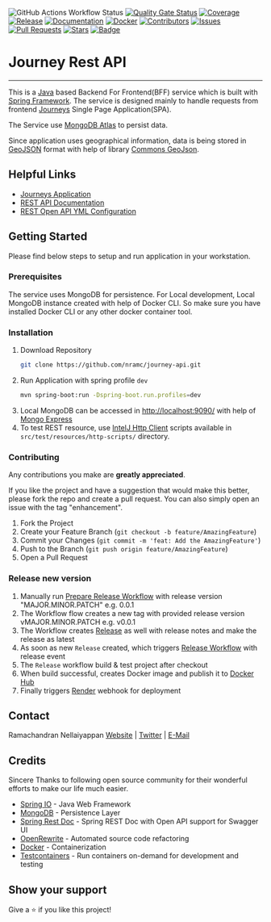 ![GitHub Actions Workflow Status](https://img.shields.io/github/actions/workflow/status/nramc/journey-api/ci-build-workflow.yml?branch=main&style=flat&logoColor=ff0)
[![Quality Gate Status](https://sonarcloud.io/api/project_badges/measure?project=nramc_journey-api&metric=alert_status)](https://sonarcloud.io/summary/new_code?id=nramc_journey-api)
[![Coverage](https://sonarcloud.io/api/project_badges/measure?project=nramc_journey-api&metric=coverage)](https://sonarcloud.io/summary/new_code?id=nramc_journey-api)
[![Release](https://img.shields.io/github/release/nramc/journey-api.svg?style=for-the-badge?logoColor=fff&style=flat)](https://github.com/nramc/journey-api/releases)
[![Documentation](https://img.shields.io/badge/Swagger-85EA2D?style=for-the-badge&logo=Swagger&logoColor=black&style=for-the-badge)](https://journey-api-nxm5.onrender.com/doc/swagger-ui.html)
[![Docker](https://img.shields.io/badge/Docker-2CA5E0?logo=docker&logoColor=white&style=flat)](https://hub.docker.com/r/codewithram/journey-api)
[![Contributors](https://img.shields.io/github/contributors/nramc/journey-api.svg?style=for-the-badge?logoColor=fff&style=flat)](https://github.com/nramc/journey-api/graphs/contributors)
[![Issues](https://img.shields.io/github/issues/nramc/journey-api.svg?style=for-the-badge?logoColor=fff&style=flat)](https://github.com/nramc/journey-api/issues)
[![Pull Requests](https://img.shields.io/github/issues-pr/nramc/journey-api.svg?style=for-the-badge?logoColor=fff&style=flat)](https://github.com/nramc/journey-api/pulls)
[![Stars](https://img.shields.io/github/stars/nramc/journey-api.svg?style=for-the-badge?logoColor=fff&style=flat)](https://github.com/nramc/journey-api/stargazers)
[![Badge](https://img.shields.io/badge/-LinkedIn-black.svg?style=for-the-badge&logo=linkedin&colorB=159&style=flat)](https://www.linkedin.com/in/ramachandran-nellaiyappan/)

# Journey Rest API
<hr />

This is a [Java](https://dev.java/) based Backend For Frontend(BFF) service which is built with [Spring Framework](https://spring.io/).
The service is designed mainly to handle requests from frontend [Journeys](https://nramc.github.io/journeys/) Single Page Application(SPA).

The Service use [MongoDB Atlas](https://www.mongodb.com/products/platform/atlas-database) to persist data.

Since application uses geographical information, data is being stored in [GeoJSON](https://datatracker.ietf.org/doc/html/rfc7946) format with help of library [Commons GeoJson](https://github.com/nramc/commons).

## Helpful Links
- [Journeys Application](https://nramc.github.io/journeys/)
- [REST API Documentation](https://journey-api-nxm5.onrender.com/doc/swagger-ui.html)
- [REST Open API YML Configuration](https://journey-api-nxm5.onrender.com/doc/openapi)

## Getting Started
Please find below steps to setup and run application in your workstation.

### Prerequisites
The service uses MongoDB for persistence.
For Local development, Local MongoDB instance created with help of Docker CLI.
So make sure you have installed Docker CLI or any other docker container tool.

### Installation
1. Download Repository
   ```sh
   git clone https://github.com/nramc/journey-api.git 
   ```
2. Run Application with spring profile `dev`
   ```sh
   mvn spring-boot:run -Dspring-boot.run.profiles=dev
   ```
3. Local MongoDB can be accessed in [http://localhost:9090/](http://localhost:9090/) with help of [Mongo Express](https://github.com/mongo-express/mongo-express) 
4. To test REST resource, use [IntelJ Http Client](https://www.jetbrains.com/help/idea/http-client-in-product-code-editor.html) scripts available in ``src/test/resources/http-scripts/`` directory.

### Contributing

Any contributions you make are **greatly appreciated**.

If you like the project and have a suggestion that would make this better, please fork the repo and create a pull request.
You can also simply open an issue with the tag "enhancement".

1. Fork the Project
2. Create your Feature Branch (`git checkout -b feature/AmazingFeature`)
3. Commit your Changes (`git commit -m 'feat: Add the AmazingFeature'`)
4. Push to the Branch (`git push origin feature/AmazingFeature`)
5. Open a Pull Request

### Release new version
1. Manually run [Prepare Release Workflow](https://github.com/nramc/journey-api/blob/main/.github/workflows/prepare-release.yml) with release version "MAJOR.MINOR.PATCH" e.g. 0.0.1 
2. The Workflow flow creates a new tag with provided release version vMAJOR.MINOR.PATCH e.g. v0.0.1
3. The Workflow creates [Release](https://github.com/nramc/journey-api/releases) as well with release notes and make the release as latest
4. As soon as new `Release` created, which triggers [Release Workflow](https://github.com/nramc/journey-api/blob/main/.github/workflows/release-workflow.yml) with release event
5. The `Release` workflow build & test project after checkout
6. When build successful, creates Docker image and publish it to [Docker Hub](https://hub.docker.com/)
7. Finally triggers [Render](https://dashboard.render.com/) webhook for deployment

## Contact
Ramachandran Nellaiyappan [Website](https://github.com/nramc) | [Twitter](https://twitter.com/ram_n_74) | [E-Mail](mailto:ramachandrannellai@gmail.com)


## Credits
Sincere Thanks to following open source community for their wonderful efforts to make our life much easier.

- [Spring IO](https://spring.io/) - Java Web Framework
- [MongoDB](https://www.mongodb.com/) - Persistence Layer
- [Spring Rest Doc](https://springdoc.org) - Spring REST Doc with Open API support for Swagger UI
- [OpenRewrite](https://docs.openrewrite.org/) - Automated source code refactoring
- [Docker](https://www.docker.com/) - Containerization
- [Testcontainers](https://testcontainers.com/) - Run containers on-demand for development and testing


## Show your support
Give a ⭐️ if you like this project!
